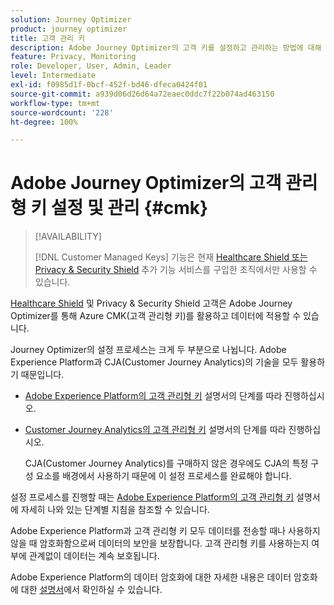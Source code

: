 ```yaml
---
solution: Journey Optimizer
product: journey optimizer
title: 고객 관리 키
description: Adobe Journey Optimizer의 고객 키를 설정하고 관리하는 방법에 대해 알아봅니다.
feature: Privacy, Monitoring
role: Developer, User, Admin, Leader
level: Intermediate
exl-id: f0985d1f-0bcf-452f-bd46-dfeca0424f01
source-git-commit: a939d06d26d64a72eaec0ddc7f22b074ad463150
workflow-type: tm+mt
source-wordcount: '228'
ht-degree: 100%

---
```


# Adobe Journey Optimizer의 고객 관리형 키 설정 및 관리 {#cmk}

>[!AVAILABILITY]
>
>[!DNL Customer Managed Keys] 기능은 현재 [Healthcare Shield 또는 Privacy &amp; Security Shield](https://experienceleague.adobe.com/docs/events/customer-data-management-voices-recordings/governance/healthcare-shield.html?lang=ko) 추가 기능 서비스를 구입한 조직에서만 사용할 수 있습니다.

[Healthcare Shield](https://www.adobe.com/kr/trust/compliance/hipaa-ready.html) 및 Privacy &amp; Security Shield 고객은 Adobe Journey Optimizer를 통해 Azure CMK(고객 관리형 키)를 활용하고 데이터에 적용할 수 있습니다.

Journey Optimizer의 설정 프로세스는 크게 두 부분으로 나뉩니다. Adobe Experience Platform과 CJA(Customer Journey Analytics)의 기술을 모두 활용하기 때문입니다.

* [Adobe Experience Platform의 고객 관리형 키](https://experienceleague.adobe.com/docs/experience-platform/landing/governance-privacy-security/customer-managed-keys.html?lang=ko-KR) 설명서의 단계를 따라 진행하십시오.
* [Customer Journey Analytics의 고객 관리형 키](https://experienceleague.adobe.com/docs/analytics-platform/using/cja-privacy/cmk.html?lang=ko) 설명서의 단계를 따라 진행하십시오.

  CJA(Customer Journey Analytics)를 구매하지 않은 경우에도 CJA의 특정 구성 요소를 배경에서 사용하기 때문에 이 설정 프로세스를 완료해야 합니다.

설정 프로세스를 진행할 때는 [Adobe Experience Platform의 고객 관리형 키](https://experienceleague.adobe.com/docs/experience-platform/landing/governance-privacy-security/encryption.html?lang=ko) 설명서에 자세히 나와 있는 단계별 지침을 참조할 수 있습니다.

Adobe Experience Platform과 고객 관리형 키 모두 데이터를 전송할 때나 사용하지 않을 때 암호화함으로써 데이터의 보안을 보장합니다. 고객 관리형 키를 사용하는지 여부에 관계없이 데이터는 계속 보호됩니다.

Adobe Experience Platform의 데이터 암호화에 대한 자세한 내용은 데이터 암호화에 대한 [설명서](https://experienceleague.adobe.com/docs/experience-platform/landing/governance-privacy-security/encryption.html?lang=ko)에서 확인하실 수 있습니다.
